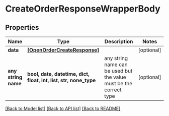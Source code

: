 # CreateOrderResponseWrapperBody


## Properties
Name | Type | Description | Notes
------------ | ------------- | ------------- | -------------
**data** | [**[OpenOrderCreateResponse]**](OpenOrderCreateResponse.md) |  | [optional] 
**any string name** | **bool, date, datetime, dict, float, int, list, str, none_type** | any string name can be used but the value must be the correct type | [optional]

[[Back to Model list]](../README.md#documentation-for-models) [[Back to API list]](../README.md#documentation-for-api-endpoints) [[Back to README]](../README.md)


